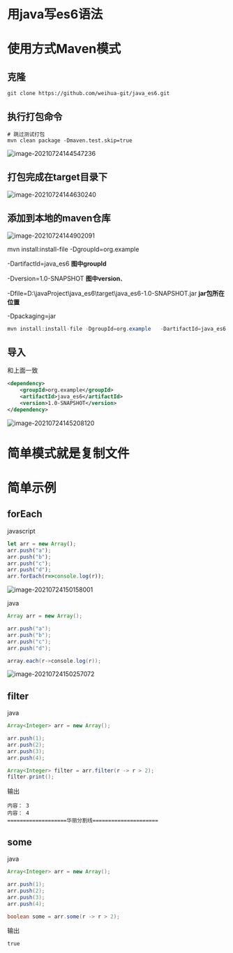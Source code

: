 # **用java写es6语法**



# 使用方式Maven模式

## 克隆

```
git clone https://github.com/weihua-git/java_es6.git
```



## 执行打包命令

```
# 跳过测试打包
mvn clean package -Dmaven.test.skip=true
```

![image-20210724144547236](README.assets/image-20210724144547236.png)



## 打包完成在target目录下

![image-20210724144630240](README.assets/image-20210724144630240.png)







## 添加到本地的maven仓库

![image-20210724144902091](README.assets/image-20210724144902091.png)



mvn install:install-file -DgroupId=org.example  

 -DartifactId=java_es6  **图中groupId**

-Dversion=1.0-SNAPSHOT   **图中version**、

-Dfile=D:\javaProject\java_es6\target\java_es6-1.0-SNAPSHOT.jar   **jar包所在位置**

 -Dpackaging=jar

```java
mvn install:install-file -DgroupId=org.example   -DartifactId=java_es6 -Dversion=1.0-SNAPSHOT  -Dfile=D:\javaProject\java_es6\target\java_es6-1.0-SNAPSHOT.jar    -Dpackaging=jar
```



## 导入

和上面一致

```xml
<dependency>
    <groupId>org.example</groupId>
    <artifactId>java_es6</artifactId>
    <version>1.0-SNAPSHOT</version>
</dependency>
```

![image-20210724145208120](README.assets/image-20210724145208120.png)









# 简单模式就是复制文件









# 简单示例



## forEach

javascript

```javascript
let arr = new Array();
arr.push("a");
arr.push("b");
arr.push("c");
arr.push("d");
arr.forEach(r=>console.log(r));
```



![image-20210724150158001](README.assets/image-20210724150158001.png)



java

```java
Array arr = new Array();

arr.push("a");
arr.push("b");
arr.push("c");
arr.push("d");

array.each(r->console.log(r));
```



![image-20210724150257072](README.assets/image-20210724150257072.png)

## filter

java

```java
Array<Integer> arr = new Array();

arr.push(1);
arr.push(2);
arr.push(3);
arr.push(4);

Array<Integer> filter = arr.filter(r -> r > 2);
filter.print();
```

输出

```
内容：	3	
内容：	4	
===================华丽分割线=====================
```





## some

java

```java
Array<Integer> arr = new Array();

arr.push(1);
arr.push(2);
arr.push(3);
arr.push(4);

boolean some = arr.some(r -> r > 2);
```

输出

```
true
```

